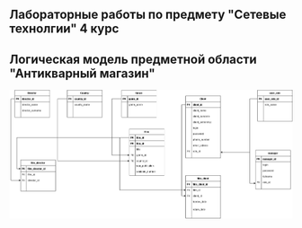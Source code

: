Лабораторные работы по предмету "Сетевые технолгии" 4 курс
---
<h2>Логическая модель предметной области "Антикварный магазин"</h2>

![логическая модель](./2lab/логическая%20модель%20антикварный%20магазин.png)
